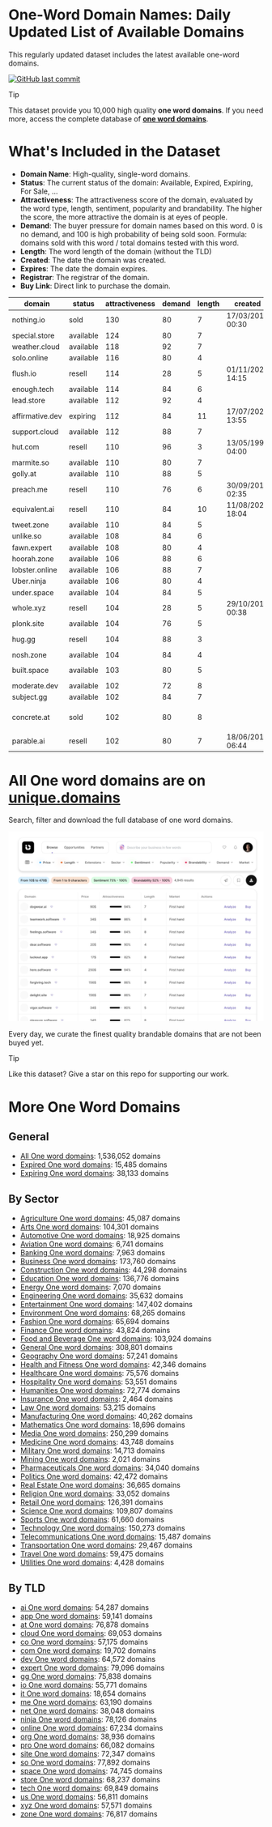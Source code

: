 
# **One-Word Domain Names**: Daily Updated List of Available Domains

This regularly updated dataset includes the latest available one-word domains.

[![GitHub last commit](https://img.shields.io/github/last-commit/UniqueDomains/oneword-domains.svg?style=flat)]() 

> [!TIP]
> This dataset provide you 10,000 high quality **one word domains**.
> If you need more, access the complete database of **[one word domains](https://unique.domains?utm_source=github&utm_medium=dataset&utm_campaign=undefined&utm_content=description.top)**.

# What's Included in the Dataset

- **Domain Name**: High-quality, single-word domains.
- **Status**: The current status of the domain: Available, Expired, Expiring, For Sale, ...
- **Attractiveness**: The attractiveness score of the domain, evaluated by the word type, length, sentiment, popularity and brandability. The higher the score, the more attractive the domain is at eyes of people.
- **Demand**: The buyer pressure for domain names based on this word. 0 is no demand, and 100 is high probability of being sold soon. Formula: domains sold with this word / total domains tested with this word.
- **Length**: The word length of the domain (without the TLD)
- **Created**: The date the domain was created.
- **Expires**: The date the domain expires.
- **Registrar**: The registrar of the domain.
- **Buy Link**: Direct link to purchase the domain.

| domain          | status    | attractiveness | demand | length | created          | expires          | registrar                                      | sectors                                |
| --------------- | --------- | -------------- | ------ | ------ | ---------------- | ---------------- | ---------------------------------------------- | -------------------------------------- |
| nothing.io      | sold      | 130            | 80     | 7      | 17/03/2015 00:30 | 17/03/2026 00:30 | Porkbun LLC                                    | Arts,General,Media                     |
| special.store   | available | 124            | 80     | 7      |                  |                  |                                                | Business,Media,Retail                  |
| weather.cloud   | available | 118            | 92     | 7      |                  |                  |                                                | Environment,Media,Travel               |
| solo.online     | available | 116            | 80     | 4      |                  |                  |                                                | Entertainment,Media,Technology         |
| flush.io        | resell    | 114            | 28     | 5      | 01/11/2024 14:15 | 01/11/2025 14:15 | Sav.com, LLC                                   | Business,Finance,Media                 |
| enough.tech     | available | 114            | 84     | 6      |                  |                  |                                                | Business,Education,General,Retail      |
| lead.store      | available | 112            | 92     | 4      |                  |                  |                                                | Business,Education,Technology          |
| affirmative.dev | expiring  | 112            | 84     | 11     | 17/07/2023 13:55 | 17/07/2025 13:55 | GoDaddy.com, LLC                               | Education,General,Humanities,Media     |
| support.cloud   | available | 112            | 88     | 7      |                  |                  |                                                | Business,Politics                      |
| hut.com         | resell    | 110            | 96     | 3      | 13/05/1995 04:00 | 14/05/2026 04:00 | Dynadot Inc                                    | Construction,Hospitality,Travel        |
| marmite.so      | available | 110            | 80     | 7      |                  |                  |                                                | Food and Beverage,Hospitality,Retail   |
| golly.at        | available | 110            | 88     | 5      |                  |                  |                                                | Arts,Media                             |
| preach.me       | resell    | 110            | 76     | 6      | 30/09/2011 02:35 | 30/09/2025 02:35 | Dynadot Inc                                    | Education,Humanities,Religion          |
| equivalent.ai   | resell    | 110            | 84     | 10     | 11/08/2022 18:04 | 11/08/2026 18:04 | NameCheap, Inc.                                | Mathematics,Science,Technology         |
| tweet.zone      | available | 110            | 84     | 5      |                  |                  |                                                | Entertainment,Media,Technology         |
| unlike.so       | available | 108            | 84     | 6      |                  |                  |                                                | Business,Technology                    |
| fawn.expert     | available | 108            | 80     | 4      |                  |                  |                                                | Arts                                   |
| hoorah.zone     | available | 106            | 88     | 6      |                  |                  |                                                | Entertainment,Military,Sports          |
| lobster.online  | available | 106            | 88     | 7      |                  |                  |                                                | Food and Beverage,Hospitality,Retail   |
| Uber.ninja      | available | 106            | 80     | 4      |                  |                  |                                                | Business,Technology,Transportation     |
| under.space     | available | 104            | 84     | 5      |                  |                  |                                                | Business,Media,Technology              |
| whole.xyz       | resell    | 104            | 28     | 5      | 29/10/2015 00:38 | 29/10/2026 23:59 | Unstoppable Domains, Inc.                      | Business,Real Estate                   |
| plonk.site      | available | 104            | 76     | 5      |                  |                  |                                                | Food and Beverage,Media,Retail         |
| hug.gg          | resell    | 104            | 88     | 3      |                  |                  | humbly, LLC (http://park.io)                   | Health and Fitness,Media,Retail        |
| nosh.zone       | available | 104            | 84     | 4      |                  |                  |                                                | Food and Beverage,Hospitality          |
| built.space     | available | 103            | 80     | 5      |                  |                  |                                                | Construction,Manufacturing,Real Estate |
| moderate.dev    | available | 102            | 72     | 8      |                  |                  |                                                | Humanities,Politics                    |
| subject.gg      | available | 102            | 84     | 7      |                  |                  |                                                | Education,Media                        |
| concrete.at     | sold      | 102            | 80     | 8      |                  |                  | InterNetX GmbH ( https://nic.at/registrar/80 ) | Construction,Engineering,Real Estate   |
| parable.ai      | resell    | 102            | 80     | 7      | 18/06/2018 06:44 | 18/06/2026 06:44 | NameCheap, Inc.                                | Arts,Education                         |

# All One word domains are on [unique.domains](https://unique.domains?utm_source=github&utm_medium=dataset&utm_campaign=undefined&utm_content=description.bottom)

Search, filter and download the full database of one word domains.

[![Access the only remaining good domain names, before your competitors.](https://github.com/UniqueDomains/oneword-domains/blob/main/unique.domains.jpg?raw=true)](https://unique.domains?utm_source=github&utm_medium=dataset&utm_campaign=undefined&utm_content=description.image)

Every day, we curate the finest quality brandable domains that are not been buyed yet.

> [!TIP]
> Like this dataset? Give a star on this repo for supporting our work.

# More One Word Domains

## General

- [All One word domains](https://github.com/UniqueDomains/oneword-domains): 1,536,052 domains
- [Expired One word domains](https://github.com/UniqueDomains/expired-oneword-domains): 15,485 domains
- [Expiring One word domains](https://github.com/UniqueDomains/expiring-oneword-domains): 38,133 domains
## By Sector

- [Agriculture One word domains](https://github.com/UniqueDomains/agriculture-oneword-domains): 45,087 domains
- [Arts One word domains](https://github.com/UniqueDomains/arts-oneword-domains): 104,301 domains
- [Automotive One word domains](https://github.com/UniqueDomains/automotive-oneword-domains): 18,925 domains
- [Aviation One word domains](https://github.com/UniqueDomains/aviation-oneword-domains): 6,741 domains
- [Banking One word domains](https://github.com/UniqueDomains/banking-oneword-domains): 7,963 domains
- [Business One word domains](https://github.com/UniqueDomains/business-oneword-domains): 173,760 domains
- [Construction One word domains](https://github.com/UniqueDomains/construction-oneword-domains): 44,298 domains
- [Education One word domains](https://github.com/UniqueDomains/education-oneword-domains): 136,776 domains
- [Energy One word domains](https://github.com/UniqueDomains/energy-oneword-domains): 7,070 domains
- [Engineering One word domains](https://github.com/UniqueDomains/engineering-oneword-domains): 35,632 domains
- [Entertainment One word domains](https://github.com/UniqueDomains/entertainment-oneword-domains): 147,402 domains
- [Environment One word domains](https://github.com/UniqueDomains/environment-oneword-domains): 68,265 domains
- [Fashion One word domains](https://github.com/UniqueDomains/fashion-oneword-domains): 65,694 domains
- [Finance One word domains](https://github.com/UniqueDomains/finance-oneword-domains): 43,824 domains
- [Food and Beverage One word domains](https://github.com/UniqueDomains/food-and-beverage-oneword-domains): 103,924 domains
- [General One word domains](https://github.com/UniqueDomains/general-oneword-domains): 308,801 domains
- [Geography One word domains](https://github.com/UniqueDomains/geography-oneword-domains): 57,241 domains
- [Health and Fitness One word domains](https://github.com/UniqueDomains/health-and-fitness-oneword-domains): 42,346 domains
- [Healthcare One word domains](https://github.com/UniqueDomains/healthcare-oneword-domains): 75,576 domains
- [Hospitality One word domains](https://github.com/UniqueDomains/hospitality-oneword-domains): 53,551 domains
- [Humanities One word domains](https://github.com/UniqueDomains/humanities-oneword-domains): 72,774 domains
- [Insurance One word domains](https://github.com/UniqueDomains/insurance-oneword-domains): 2,464 domains
- [Law One word domains](https://github.com/UniqueDomains/law-oneword-domains): 53,215 domains
- [Manufacturing One word domains](https://github.com/UniqueDomains/manufacturing-oneword-domains): 40,262 domains
- [Mathematics One word domains](https://github.com/UniqueDomains/mathematics-oneword-domains): 18,696 domains
- [Media One word domains](https://github.com/UniqueDomains/media-oneword-domains): 250,299 domains
- [Medicine One word domains](https://github.com/UniqueDomains/medicine-oneword-domains): 43,748 domains
- [Military One word domains](https://github.com/UniqueDomains/military-oneword-domains): 14,713 domains
- [Mining One word domains](https://github.com/UniqueDomains/mining-oneword-domains): 2,021 domains
- [Pharmaceuticals One word domains](https://github.com/UniqueDomains/pharmaceuticals-oneword-domains): 34,040 domains
- [Politics One word domains](https://github.com/UniqueDomains/politics-oneword-domains): 42,472 domains
- [Real Estate One word domains](https://github.com/UniqueDomains/real-estate-oneword-domains): 36,665 domains
- [Religion One word domains](https://github.com/UniqueDomains/religion-oneword-domains): 33,052 domains
- [Retail One word domains](https://github.com/UniqueDomains/retail-oneword-domains): 126,391 domains
- [Science One word domains](https://github.com/UniqueDomains/science-oneword-domains): 109,807 domains
- [Sports One word domains](https://github.com/UniqueDomains/sports-oneword-domains): 61,660 domains
- [Technology One word domains](https://github.com/UniqueDomains/technology-oneword-domains): 150,273 domains
- [Telecommunications One word domains](https://github.com/UniqueDomains/telecommunications-oneword-domains): 15,487 domains
- [Transportation One word domains](https://github.com/UniqueDomains/transportation-oneword-domains): 29,467 domains
- [Travel One word domains](https://github.com/UniqueDomains/travel-oneword-domains): 59,475 domains
- [Utilities One word domains](https://github.com/UniqueDomains/utilities-oneword-domains): 4,428 domains
## By TLD

- [ai One word domains](https://github.com/UniqueDomains/ai-oneword-domains): 54,287 domains
- [app One word domains](https://github.com/UniqueDomains/app-oneword-domains): 59,141 domains
- [at One word domains](https://github.com/UniqueDomains/at-oneword-domains): 76,878 domains
- [cloud One word domains](https://github.com/UniqueDomains/cloud-oneword-domains): 69,053 domains
- [co One word domains](https://github.com/UniqueDomains/co-oneword-domains): 57,175 domains
- [com One word domains](https://github.com/UniqueDomains/com-oneword-domains): 19,702 domains
- [dev One word domains](https://github.com/UniqueDomains/dev-oneword-domains): 64,572 domains
- [expert One word domains](https://github.com/UniqueDomains/expert-oneword-domains): 79,096 domains
- [gg One word domains](https://github.com/UniqueDomains/gg-oneword-domains): 75,838 domains
- [io One word domains](https://github.com/UniqueDomains/io-oneword-domains): 55,771 domains
- [it One word domains](https://github.com/UniqueDomains/it-oneword-domains): 18,654 domains
- [me One word domains](https://github.com/UniqueDomains/me-oneword-domains): 63,190 domains
- [net One word domains](https://github.com/UniqueDomains/net-oneword-domains): 38,048 domains
- [ninja One word domains](https://github.com/UniqueDomains/ninja-oneword-domains): 78,126 domains
- [online One word domains](https://github.com/UniqueDomains/online-oneword-domains): 67,234 domains
- [org One word domains](https://github.com/UniqueDomains/org-oneword-domains): 38,936 domains
- [pro One word domains](https://github.com/UniqueDomains/pro-oneword-domains): 66,082 domains
- [site One word domains](https://github.com/UniqueDomains/site-oneword-domains): 72,347 domains
- [so One word domains](https://github.com/UniqueDomains/so-oneword-domains): 77,892 domains
- [space One word domains](https://github.com/UniqueDomains/space-oneword-domains): 74,745 domains
- [store One word domains](https://github.com/UniqueDomains/store-oneword-domains): 68,237 domains
- [tech One word domains](https://github.com/UniqueDomains/tech-oneword-domains): 69,849 domains
- [us One word domains](https://github.com/UniqueDomains/us-oneword-domains): 56,811 domains
- [xyz One word domains](https://github.com/UniqueDomains/xyz-oneword-domains): 57,571 domains
- [zone One word domains](https://github.com/UniqueDomains/zone-oneword-domains): 76,817 domains
        
